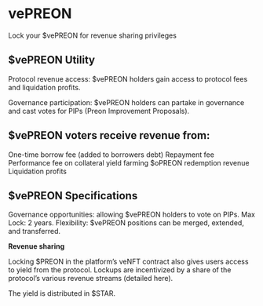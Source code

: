 # vePREON
Lock your $vePREON for revenue sharing privileges

## **$vePREON Utility**

Protocol revenue access: $vePREON holders gain access to protocol fees and liquidation profits.

Governance participation: $vePREON holders can partake in governance and cast votes for PIPs (Preon Improvement Proposals).

## **$vePREON voters receive revenue from**:

One-time borrow fee (added to borrowers debt)
Repayment fee
Performance fee on collateral yield farming
$oPREON redemption revenue
Liquidation profits

## **$vePREON Specifications**

Governance opportunities: allowing $vePREON holders to vote on PIPs.
Max Lock: 2 years.
Flexibility: $vePREON positions can be merged, extended, and transferred.

**Revenue sharing**

Locking $PREON in the platform’s veNFT contract also gives users access to yield from the protocol. Lockups are incentivized by a share of the protocol’s various revenue streams (detailed here).

The yield is distributed in $STAR.
